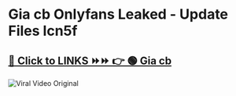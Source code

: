 
 # Gia cb Onlyfans Leaked - Update Files lcn5f

## <h2><a href="https://clipsfans.com/Gia_cb&ref=git">🔗 Click to LINKS ⏩⏩ 👉 🟢 Gia cb </a></h2>

<a href="https://clipsfans.com/Gia_cb&ref=git" rel="nofollow" data-target="animated-image.originalLink"><img src="https://i.ibb.co.com/xMMVF88/686577567.gif" alt="Viral Video Original" style="max-width: 100%; display: inline-block;" data-target="animated-image.originalImage"></a>


